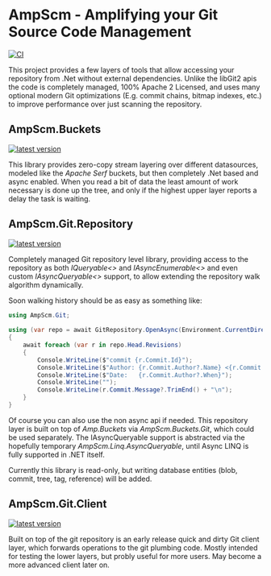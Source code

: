 # AmpScm - Amplifying your Git Source Code Management
[![CI](https://github.com/AmpScm/AmpScm/actions/workflows/msbuild.yml/badge.svg)](https://github.com/AmpScm/AmpScm/actions/workflows/msbuild.yml)

This project provides a few layers of tools that allow accessing your repository from .Net without external dependencies. Unlike the libGit2 apis the code is completely managed, 100% Apache 2 Licensed, and uses many optional modern Git optimizations (E.g. commit chains, bitmap indexes, etc.) to improve performance over just scanning the repository.

## AmpScm.Buckets
[![latest version](https://img.shields.io/nuget/v/AmpScm.Buckets)](https://www.nuget.org/packages/AmpScm.Buckets)

This library provides zero-copy stream layering over different datasources, modeled like the *Apache Serf* buckets, but then completely .Net based and async enabled. When you read a bit of data the least amount of work necessary is done up the tree, and only if the highest upper layer reports a delay the task is waiting.

## AmpScm.Git.Repository
[![latest version](https://img.shields.io/nuget/v/AmpScm.Git.Repository)](https://www.nuget.org/packages/AmpScm.Git.Repository)

Completely managed Git repository level library, providing access to the repository as both *IQueryable<>* and *IAsyncEnumerable<>* and even custom *IAsyncQueryable<>* support, to allow extending the repository walk algorithm dynamically.
  
Soon walking history should be as easy as something like:
  
```cs
using AmpScm.Git;
    
using (var repo = await GitRepository.OpenAsync(Environment.CurrentDirectory))
{
    await foreach (var r in repo.Head.Revisions)
    {
        Console.WriteLine($"commit {r.Commit.Id}");
        Console.WriteLine($"Author: {r.Commit.Author?.Name} <{r.Commit.Author?.Email}>");
        Console.WriteLine($"Date:   {r.Commit.Author?.When}");
        Console.WriteLine("");
        Console.WriteLine(r.Commit.Message?.TrimEnd() + "\n");
    }
}
```
 
Of course you can also use the non async api if needed. This repository layer is built on top of *Amp.Buckets* via *AmpScm.Buckets.Git*, which could
be used separately. The IAsyncQueryable<T> support is abstracted via the hopefully temporary *AmpScm.Linq.AsyncQueryable*, until Async LINQ is fully
supported in .NET itself.
  
Currently this library is read-only, but writing database entities (blob, commit, tree, tag, reference) will be added.
  
## AmpScm.Git.Client
[![latest version](https://img.shields.io/nuget/v/AmpScm.Git.Client)](https://www.nuget.org/packages/AmpScm.Git.Client)
  
Built on top of the git repository is an early release quick and dirty Git client layer, which forwards operations to the git plumbing code. Mostly
intended for testing the lower layers, but probly useful for more users. May become a more advanced client later on.
